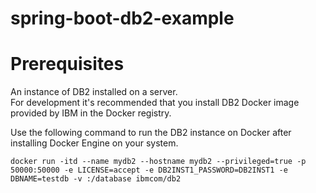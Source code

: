 # spring-boot-db2-example

# Prerequisites
An instance of DB2 installed on a server.  
For development it's recommended that you install DB2 Docker image provided by IBM in the Docker registry.



Use the following command to run the DB2 instance on Docker after installing Docker Engine on your system.

<pre><code>docker run -itd --name mydb2 --hostname mydb2 --privileged=true -p 50000:50000 -e LICENSE=accept -e DB2INST1_PASSWORD=DB2INST1 -e DBNAME=testdb -v <STORAGE_PATH>:/database ibmcom/db2</code></pre>